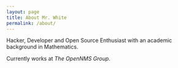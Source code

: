 ```yaml
---
layout: page
title: About Mr. White
permalink: /about/
---
```


Hacker, Developer and Open Source Enthusiast with an academic background in Mathematics.

Currently works at  _The OpenNMS Group_.
